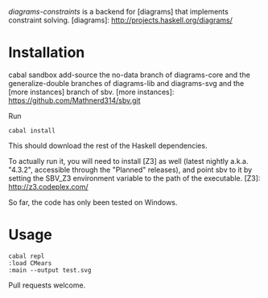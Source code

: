 _diagrams-constraints_ is a backend for [diagrams] that implements constraint solving.
[diagrams]: http://projects.haskell.org/diagrams/

# Installation

cabal sandbox add-source the no-data branch of diagrams-core and the generalize-double branches of diagrams-lib and diagrams-svg and the [more instances] branch of sbv.
[more instances]: https://github.com/Mathnerd314/sbv.git


Run
```
cabal install
```

This should download the rest of the Haskell dependencies.

To actually run it, you will need to install [Z3] as well (latest nightly a.k.a. "4.3.2", accessible through the "Planned" releases), and point
sbv to it by setting the SBV_Z3 environment variable to the path of the executable.
[Z3]: http://z3.codeplex.com/

So far, the code has only been tested on Windows.

# Usage

```
cabal repl
:load CMears
:main --output test.svg
```

Pull requests welcome.